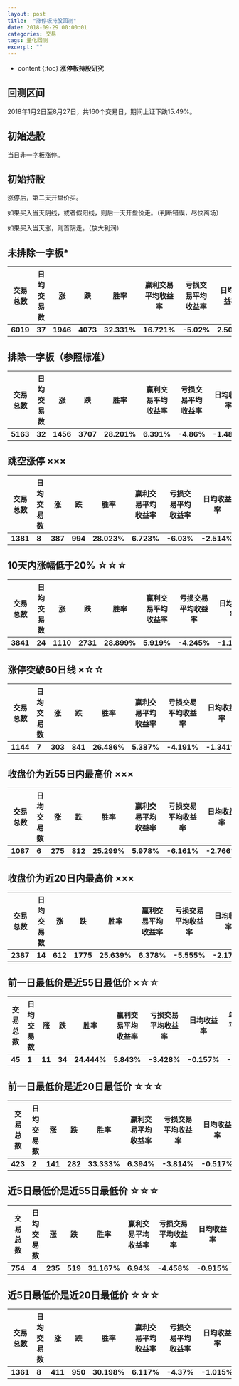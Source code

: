 ```yaml
---
layout: post
title:  "涨停板持股回测"
date: 2018-09-29 00:00:01
categories: 交易
tags: 量化回测
excerpt: ""
---
```


* content
{:toc}
**涨停板持股研究**

 

## 回测区间

2018年1月2日至8月27日，共160个交易日，期间上证下跌15.49%。

 

## 初始选股

当日非一字板涨停。

 

## 初始持股

涨停后，第二天开盘价买。

如果买入当天阴线，或者假阳线，则后一天开盘价走。（判断错误，尽快离场）

如果买入当天涨，则首阴走。（放大利润）

 

## 未排除一字板*

| **交易总数** | **日均交易数** | **涨**   | **跌**   | **胜率**    | **赢利交易平均收益率** | **亏损交易平均收益率** | **日均收益率** | **单笔交易平均收益率** |
| ------------ | -------------- | -------- | -------- | ----------- | ---------------------- | ---------------------- | -------------- | ---------------------- |
| **6019**     | **37**         | **1946** | **4073** | **32.331%** | **16.721%**            | **-5.02%**             | **2.505%**     | **2.009%**             |

 

 

## 排除一字板（参照标准）

| **交易总数** | **日均交易数** | **涨**   | **跌**   | **胜率**    | **赢利交易平均收益率** | **亏损交易平均收益率** | **日均收益率** | **单笔交易平均收益率** |
| ------------ | -------------- | -------- | -------- | ----------- | ---------------------- | ---------------------- | -------------- | ---------------------- |
| **5163**     | **32**         | **1456** | **3707** | **28.201%** | **6.391%**             | **-4.86%**             | **-1.485%**    | **-1.687%**            |

 

## 跳空涨停 ×××

| **交易总数** | **日均交易数** | **涨**  | **跌**  | **胜率**    | **赢利交易平均收益率** | **亏损交易平均收益率** | **日均收益率** | **单笔交易平均收益率** |
| ------------ | -------------- | ------- | ------- | ----------- | ---------------------- | ---------------------- | -------------- | ---------------------- |
| **1381**     | **8**          | **387** | **994** | **28.023%** | **6.723%**             | **-6.03%**             | **-2.514%**    | **-2.456%**            |

 

## 10天内涨幅低于20% ☆☆☆

| **交易总数** | **日均交易数** | **涨**   | **跌**   | **胜率**    | **赢利交易平均收益率** | **亏损交易平均收益率** | **日均收益率** | **单笔交易平均收益率** |
| ------------ | -------------- | -------- | -------- | ----------- | ---------------------- | ---------------------- | -------------- | ---------------------- |
| **3841**     | **24**         | **1110** | **2731** | **28.899%** | **5.919%**             | **-4.245%**            | **-1.135%**    | **-1.308%**            |

 

## 涨停突破60日线 ×☆☆

| **交易总数** | **日均交易数** | **涨**  | **跌**  | **胜率**    | **赢利交易平均收益率** | **亏损交易平均收益率** | **日均收益率** | **单笔交易平均收益率** |
| ------------ | -------------- | ------- | ------- | ----------- | ---------------------- | ---------------------- | -------------- | ---------------------- |
| **1144**     | **7**          | **303** | **841** | **26.486%** | **5.387%**             | **-4.191%**            | **-1.341%**    | **-1.654%**            |

 

## 收盘价为近55日内最高价 ×××

| **交易总数** | **日均交易数** | **涨**  | **跌**  | **胜率**    | **赢利交易平均收益率** | **亏损交易平均收益率** | **日均收益率** | **单笔交易平均收益率** |
| ------------ | -------------- | ------- | ------- | ----------- | ---------------------- | ---------------------- | -------------- | ---------------------- |
| **1087**     | **6**          | **275** | **812** | **25.299%** | **5.978%**             | **-6.161%**            | **-2.766%**    | **-3.09%**             |

 

## 收盘价为近20日内最高价 ×××

| **交易总数** | **日均交易数** | **涨**  | **跌**   | **胜率**    | **赢利交易平均收益率** | **亏损交易平均收益率** | **日均收益率** | **单笔交易平均收益率** |
| ------------ | -------------- | ------- | -------- | ----------- | ---------------------- | ---------------------- | -------------- | ---------------------- |
| **2387**     | **14**         | **612** | **1775** | **25.639%** | **6.378%**             | **-5.555%**            | **-2.179%**    | **-2.495%**            |

 

 

## 前一日最低价是近55日最低价 ×☆☆

| **交易总数** | **日均交易数** | **涨** | **跌** | **胜率**    | **赢利交易平均收益率** | **亏损交易平均收益率** | **日均收益率** | **单笔交易平均收益率** |
| ------------ | -------------- | ------ | ------ | ----------- | ---------------------- | ---------------------- | -------------- | ---------------------- |
| **45**       | **1**          | **11** | **34** | **24.444%** | **5.843%**             | **-3.428%**            | **-0.157%**    | **-1.161%**            |

 

## 前一日最低价是近20日最低价 ☆☆☆

| **交易总数** | **日均交易数** | **涨**  | **跌**  | **胜率**    | **赢利交易平均收益率** | **亏损交易平均收益率** | **日均收益率** | **单笔交易平均收益率** |
| ------------ | -------------- | ------- | ------- | ----------- | ---------------------- | ---------------------- | -------------- | ---------------------- |
| **423**      | **2**          | **141** | **282** | **33.333%** | **6.394%**             | **-3.814%**            | **-0.517%**    | **-0.411%**            |

 

## 近5日最低价是近55日最低价 ☆☆☆

| **交易总数** | **日均交易数** | **涨**  | **跌**  | **胜率**    | **赢利交易平均收益率** | **亏损交易平均收益率** | **日均收益率** | **单笔交易平均收益率** |
| ------------ | -------------- | ------- | ------- | ----------- | ---------------------- | ---------------------- | -------------- | ---------------------- |
| **754**      | **4**          | **235** | **519** | **31.167%** | **6.94%**              | **-4.458%**            | **-0.915%**    | **-0.905%**            |

 

## 近5日最低价是近20日最低价 ☆☆☆

| **交易总数** | **日均交易数** | **涨**  | **跌**  | **胜率**    | **赢利交易平均收益率** | **亏损交易平均收益率** | **日均收益率** | **单笔交易平均收益率** |
| ------------ | -------------- | ------- | ------- | ----------- | ---------------------- | ---------------------- | -------------- | ---------------------- |
| **1361**     | **8**          | **411** | **950** | **30.198%** | **6.117%**             | **-4.37%**             | **-1.015%**    | **-1.203%**            |





























